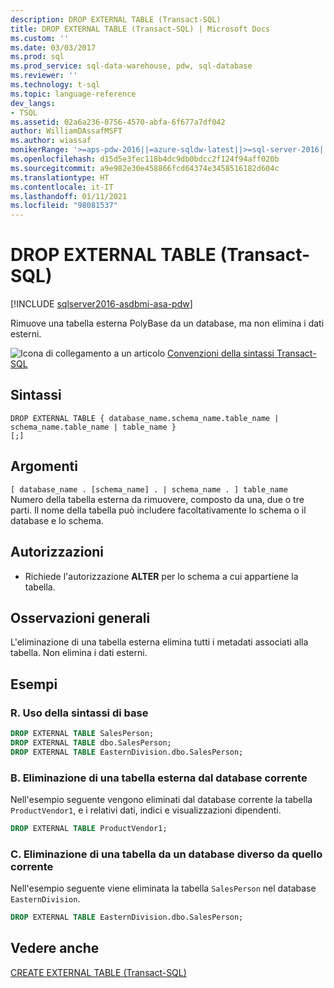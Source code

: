 ```yaml
---
description: DROP EXTERNAL TABLE (Transact-SQL)
title: DROP EXTERNAL TABLE (Transact-SQL) | Microsoft Docs
ms.custom: ''
ms.date: 03/03/2017
ms.prod: sql
ms.prod_service: sql-data-warehouse, pdw, sql-database
ms.reviewer: ''
ms.technology: t-sql
ms.topic: language-reference
dev_langs:
- TSQL
ms.assetid: 02a6a236-0756-4570-abfa-6f677a7df042
author: WilliamDAssafMSFT
ms.author: wiassaf
monikerRange: '>=aps-pdw-2016||=azure-sqldw-latest||>=sql-server-2016||>=sql-server-linux-2017||=azuresqldb-mi-current'
ms.openlocfilehash: d15d5e3fec118b4dc9db0bdcc2f124f94aff020b
ms.sourcegitcommit: a9e982e30e458866fcd64374e3458516182d604c
ms.translationtype: HT
ms.contentlocale: it-IT
ms.lasthandoff: 01/11/2021
ms.locfileid: "98081537"
---
```

# <a name="drop-external-table-transact-sql"></a>DROP EXTERNAL TABLE (Transact-SQL)
[!INCLUDE [sqlserver2016-asdbmi-asa-pdw](../../includes/applies-to-version/sqlserver2016-asdbmi-asa-pdw.md)]

  Rimuove una tabella esterna PolyBase da un database, ma non elimina i dati esterni.  
  
 ![Icona di collegamento a un articolo](../../database-engine/configure-windows/media/topic-link.gif "Icona di collegamento a un articolo") [Convenzioni della sintassi Transact-SQL](../../t-sql/language-elements/transact-sql-syntax-conventions-transact-sql.md)  
  
## <a name="syntax"></a>Sintassi  
  
```syntaxsql
DROP EXTERNAL TABLE { database_name.schema_name.table_name | schema_name.table_name | table_name }
[;]  
```  
  

## <a name="arguments"></a>Argomenti  
 `[ database_name . [schema_name] . | schema_name . ] table_name`  
 Numero della tabella esterna da rimuovere, composto da una, due o tre parti. Il nome della tabella può includere facoltativamente lo schema o il database e lo schema.  
  
## <a name="permissions"></a>Autorizzazioni  
  
-   Richiede l'autorizzazione **ALTER** per lo schema a cui appartiene la tabella.  
  
## <a name="general-remarks"></a>Osservazioni generali  
 L'eliminazione di una tabella esterna elimina tutti i metadati associati alla tabella. Non elimina i dati esterni.  
  
## <a name="examples"></a>Esempi  
  
### <a name="a-using-basic-syntax"></a>R. Uso della sintassi di base  
  
```sql  
DROP EXTERNAL TABLE SalesPerson;  
DROP EXTERNAL TABLE dbo.SalesPerson;  
DROP EXTERNAL TABLE EasternDivision.dbo.SalesPerson;  
```  
  
### <a name="b-dropping-an-external-table-from-the-current-database"></a>B. Eliminazione di una tabella esterna dal database corrente  
 Nell'esempio seguente vengono eliminati dal database corrente la tabella `ProductVendor1`, e i relativi dati, indici e visualizzazioni dipendenti.  
  
```sql  
DROP EXTERNAL TABLE ProductVendor1;  
```  
  
### <a name="c-dropping-a-table-from-another-database"></a>C. Eliminazione di una tabella da un database diverso da quello corrente  
 Nell'esempio seguente viene eliminata la tabella `SalesPerson` nel database `EasternDivision`.  
  
```sql  
DROP EXTERNAL TABLE EasternDivision.dbo.SalesPerson;  
```  
  
## <a name="see-also"></a>Vedere anche  
 [CREATE EXTERNAL TABLE &#40;Transact-SQL&#41;](../../t-sql/statements/create-external-table-transact-sql.md)  
  
